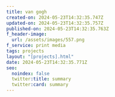 ```yaml
---
title: van gogh
created-on: 2024-05-23T14:32:35.747Z
updated-on: 2024-05-23T14:32:35.757Z
published-on: 2024-05-23T14:32:35.763Z
f_header-image:
  url: /assets/images/557.png
f_service: print media
tags: projects
layout: "[projects].html"
date: 2024-05-23T14:32:35.771Z
seo:
  noindex: false
  twitter:title: summary
  twitter:card: summary
---
```

